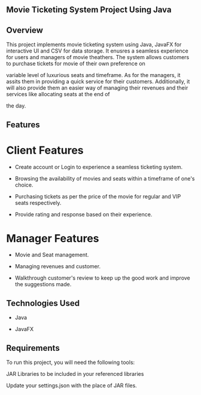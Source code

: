 ## Movie Ticketing System Project Using Java

## Overview

This project implements movie ticketing system using Java, JavaFX for interactive UI and CSV for data storage. It enusres a seamless experience for users and managers of movie theathers. The system allows customers to purchase tickets for movie of their own preference on

variable level of luxurious seats and timeframe. As for the managers, it assits them in providing a quick service for their customers. Additionally, it will also provide them an easier way of managing their revenues and their services like allocating seats at the end of 

the day.

## Features

# Client Features

- Create account or Login to experience a seamless ticketing system.

- Browsing the availability of movies and seats within a timeframe of one's choice.

- Purchasing tickets as per the price of the movie for regular and VIP seats respectively.

- Provide rating and response based on their experience.

# Manager Features

- Movie and Seat management.

- Managing revenues and customer.

- Walkthrough customer's review to keep up the good work and improve the suggestions made.

## Technologies Used

- Java

- JavaFX

## Requirements

To run this project, you will need the following tools:

JAR Libraries to be included in your referenced libraries

Update your settings.json with the place of JAR files.







